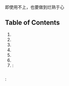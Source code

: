 即使用不上，也要做到烂熟于心

## <a name='contents'>Table of Contents</a>

1. [](#)
1. [](#)
1. [](#)
1. [](#)
1. [](#)
1. [](#)
1. [](#)
<a name=''> :</a>
``` C

```
<a name=''> :</a>
``` C

```
